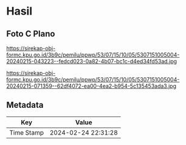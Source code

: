 # Hasil

## Foto C Plano

https://sirekap-obj-formc.kpu.go.id/3b9c/pemilu/ppwp/53/07/15/10/05/5307151005004-20240215-043223--fedcd023-0a82-4b07-bc1c-d4ed34fd53ad.jpg

https://sirekap-obj-formc.kpu.go.id/3b9c/pemilu/ppwp/53/07/15/10/05/5307151005004-20240215-071359--62df4072-ea00-4ea2-b954-5c135453ada3.jpg


## Metadata

| Key        | Value               |
| ---------- | ------------------- |
| Time Stamp | 2024-02-24 22:31:28 |



